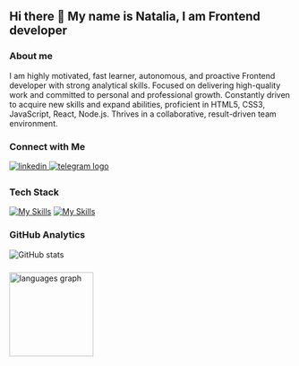 ## Hi there 👋 My name is Natalia, I am Frontend developer

### About me

I am highly motivated, fast learner, autonomous, and proactive Frontend developer with strong analytical skills. Focused on delivering high-quality work and committed to personal and professional growth. Constantly driven to acquire new skills and expand abilities, proficient in HTML5, CSS3, JavaScript, React, Node.js. Thrives in a collaborative, result-driven team environment.

### Connect with Me

<a href="https://linkedin.com/in/https://linkedin.com/in/natalia-yarema" target="_blank">
<img src=https://img.shields.io/badge/linkedin-%231E77B5.svg?&style=for-the-badge&logo=linkedin&logoColor=white alt=linkedin style="margin-bottom: 5px;" /></a><a href="http://t.me/Nataliya_Yarema" target="_blank">
    <img src="https://img.shields.io/static/v1?message=Telegram&logo=telegram&label=&color=2CA5E0&logoColor=white&labelColor=&style=for-the-badge"  alt="telegram logo" style="margin-bottom: 5px;"  />
  </a>

### Tech Stack


[![My Skills](https://skillicons.dev/icons?i=js,html,css,react,redux,git,github,nodejs,vite,mongodb,vercel,vscode)](https://skillicons.dev)
[![My Skills](https://skillicons.dev/icons?i=emotion,styledcomponents,bootstrap,materialui,figma)](https://skillicons.dev)

### GitHub Analytics


![ GitHub stats](https://github-readme-stats.vercel.app/api?username=YaremaNatalia&show_icons=true&theme=radical)


###

<div align="left">

  <img src="https://github-readme-stats.vercel.app/api/top-langs?username=YaremaNatalia&locale=en&hide_title=false&layout=compact&card_width=320&langs_count=5&theme=dracula&hide_border=false&order=2" height="150" alt="languages graph"  />
</div>

###
